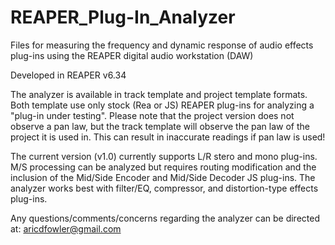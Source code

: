 # REAPER_Plug-In_Analyzer
Files for measuring the frequency and dynamic response of audio effects plug-ins using the REAPER digital audio workstation (DAW)

Developed in REAPER v6.34

The analyzer is available in track template and project template formats. Both template use only stock (Rea or JS) REAPER plug-ins 
for analyzing a "plug-in under testing". Please note that the project version does not observe a pan law, but the track template 
will observe the pan law of the project it is used in. This can result in inaccurate readings if pan law is used!

The current version (v1.0) currently supports L/R stero and mono plug-ins. M/S processing can be analyzed but requires routing
modification and the inclusion of the Mid/Side Encoder and Mid/Side Decoder JS plug-ins. The analyzer works best with filter/EQ,
compressor, and distortion-type effects plug-ins. 

Any questions/comments/concerns regarding the analyzer can be directed at: aricdfowler@gmail.com
